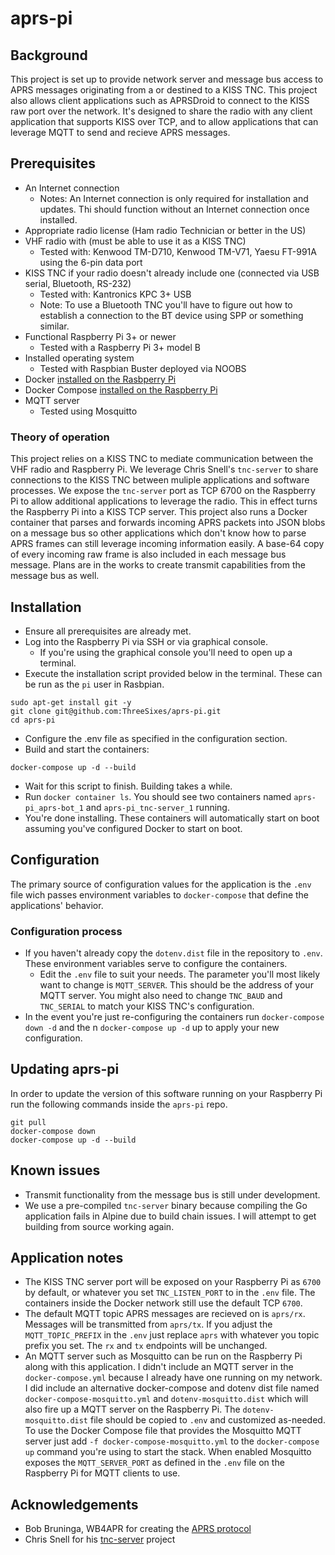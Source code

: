 # aprs-pi
## Background
This project is set up to provide network server and message bus access to APRS messages 
originating from a or destined to a KISS TNC. This project also allows client applications such as APRSDroid to connect to the KISS raw port over the network. It's designed to share the radio with any client application that supports KISS over TCP, and to allow applications that can leverage MQTT to send and recieve APRS messages.

## Prerequisites
- An Internet connection
  * Notes: An Internet connection is only required for installation and updates. Thi should function without an Internet connection once installed.
- Appropriate radio license (Ham radio Technician or better in the US)
- VHF radio with (must be able to use it as a KISS TNC)
  - Tested with: Kenwood TM-D710, Kenwood TM-V71, Yaesu FT-991A using the 6-pin data port
- KISS TNC if your radio doesn't already include one (connected via USB serial, Bluetooth, RS-232)
  - Tested with: Kantronics KPC 3+ USB
  - Note: To use a Bluetooth TNC you'll have to figure out how to establish a connection to the BT device using SPP or something similar.
- Functional Raspberry Pi 3+ or newer
  - Tested with a Raspberry Pi 3+ model B
- Installed operating system
  - Tested with Raspbian Buster deployed via NOOBS
- Docker [installed on the Rasbperry Pi](https://docs.docker.com/engine/install/debian/)
- Docker Compose [installed on the Raspberry Pi](https://docs.docker.com/engine/install/debian/)
- MQTT server
  - Tested using Mosquitto

### Theory of operation
This project relies on a KISS TNC to mediate communication between the VHF radio and Raspberry Pi. We leverage Chris Snell's `tnc-server` to share connections to the KISS TNC between muliple applications and software processes. We expose the `tnc-server` port as TCP 6700 on the Raspberry Pi to allow additional applications to leverage the radio. This in effect turns the Raspberry Pi into a KISS TCP server. This project also runs a Docker container that parses and forwards incoming APRS packets into JSON blobs on a message bus so other applications which don't know how to parse APRS frames can still leverage incoming information easily. A base-64 copy of every incoming raw frame is also included in each message bus message. Plans are in the works to create transmit capabilities from the message bus as well.

## Installation
- Ensure all prerequisites are already met.
- Log into the Raspberry Pi via SSH or via graphical console.
  - If you're using the graphical console you'll need to open up a terminal.
- Execute the installation script provided below in the terminal. These can be run as the `pi` user in Rasbpian.
```
sudo apt-get install git -y
git clone git@github.com:ThreeSixes/aprs-pi.git
cd aprs-pi
```
- Configure the .env file as specified in the configuration section.
- Build and start the containers:
```
docker-compose up -d --build
```
- Wait for this script to finish. Building takes a while.
- Run `docker container ls`. You should see two containers named `aprs-pi_aprs-bot_1` and `aprs-pi_tnc-server_1` running.
- You're done installing. These containers will automatically start on boot assuming you've configured Docker to start on boot.

## Configuration
The primary source of configuration values for the application is the `.env` file wich passes environment variables to `docker-compose` that define the applications' behavior.

### Configuration process
- If you haven't already copy the `dotenv.dist` file in the repository to `.env`. These environment variables serve to configure the containers.
  * Edit the `.env` file to suit your needs. The parameter you'll most likely want to change is `MQTT_SERVER`. This should be the address of your MQTT server. You might also need to change `TNC_BAUD` and `TNC_SERIAL` to match your KISS TNC's configuration.
- In the event you're just re-configuring the containers run `docker-compose down -d` and the n `docker-compose up -d` up to apply your new configuration.

## Updating aprs-pi
In order to update the version of this software running on your Raspberry Pi run the following commands inside the `aprs-pi` repo.
```
git pull
docker-compose down
docker-compose up -d --build
```

## Known issues
* Transmit functionality from the message bus is still under development.
* We use a pre-compiled `tnc-server` binary because compiling the Go application fails in Alpine due to build chain issues. I will attempt to get building from source working again.

## Application notes
* The KISS TNC server port will be exposed on your Raspberry Pi as `6700` by default, or whatever you set `TNC_LISTEN_PORT` to in the `.env` file. The containers inside the Docker network still use the default TCP `6700`.
* The default MQTT topic APRS messages are recieved on is `aprs/rx`. Messages will be transmitted from `aprs/tx`. If you adjust the `MQTT_TOPIC_PREFIX` in the `.env` just replace `aprs` with whatever you topic prefix you set. The `rx` and `tx` endpoints will be unchanged.
* An MQTT server such as Mosquitto can be run on the Raspberry Pi along with this application. I didn't include an MQTT server in the `docker-compose.yml` because I already have one running on my network. I did include an alternative docker-compose and dotenv dist file named `docker-compose-mosquitto.yml` and `dotenv-mosquitto.dist` which will also fire up a MQTT server on the Raspberry Pi. The `dotenv-mosquitto.dist` file should be copied to `.env` and customized as-needed. To use the Docker Compose file that provides the Mosquitto MQTT server just add `-f docker-compose-mosquitto.yml` to the `docker-compose up` command you're using to start the stack. When enabled Mosquitto exposes the `MQTT_SERVER_PORT` as defined in the `.env` file on the Raspberry Pi for MQTT clients to use.

## Acknowledgements
* Bob Bruninga, WB4APR for creating the [APRS protocol](http://www.aprs.org)
* Chris Snell for his [tnc-server](https://github.com/chrissnell/tnc-server) project